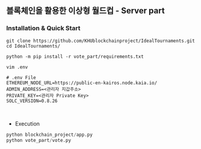 ## 블록체인을 활용한 이상형 월드컵 - Server part

### Installation & Quick Start
```shell
git clone https://github.com/KHUblockchainproject/IdealTournaments.git
cd IdealTournaments/

python -m pip install -r vote_part/requirements.txt

vim .env
```

```shell
# .env File
ETHEREUM_NODE_URL=https://public-en-kairos.node.kaia.io/
ADMIN_ADDRESS=<관리자 지갑주소>
PRIVATE_KEY=<관리자 Private Key>
SOLC_VERSION=0.8.26
```

<br>

- Execution
```py
python blockchain_project/app.py
python vote_part/vote.py
```